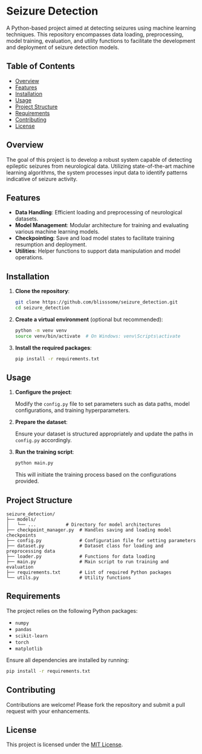 # Seizure Detection

A Python-based project aimed at detecting seizures using machine learning techniques. This repository encompasses data loading, preprocessing, model training, evaluation, and utility functions to facilitate the development and deployment of seizure detection models.

## Table of Contents

- [Overview](#overview)
- [Features](#features)
- [Installation](#installation)
- [Usage](#usage)
- [Project Structure](#project-structure)
- [Requirements](#requirements)
- [Contributing](#contributing)
- [License](#license)

## Overview

The goal of this project is to develop a robust system capable of detecting epileptic seizures from neurological data. Utilizing state-of-the-art machine learning algorithms, the system processes input data to identify patterns indicative of seizure activity.

## Features

- **Data Handling**: Efficient loading and preprocessing of neurological datasets.
- **Model Management**: Modular architecture for training and evaluating various machine learning models.
- **Checkpointing**: Save and load model states to facilitate training resumption and deployment.
- **Utilities**: Helper functions to support data manipulation and model operations.

## Installation

1. **Clone the repository**:

   ```bash
   git clone https://github.com/blisssome/seizure_detection.git
   cd seizure_detection
   ```

2. **Create a virtual environment** (optional but recommended):

   ```bash
   python -m venv venv
   source venv/bin/activate  # On Windows: venv\Scripts\activate
   ```

3. **Install the required packages**:

   ```bash
   pip install -r requirements.txt
   ```

## Usage

1. **Configure the project**:

   Modify the `config.py` file to set parameters such as data paths, model configurations, and training hyperparameters.

2. **Prepare the dataset**:

   Ensure your dataset is structured appropriately and update the paths in `config.py` accordingly.

3. **Run the training script**:

   ```bash
   python main.py
   ```

   This will initiate the training process based on the configurations provided.

## Project Structure

```
seizure_detection/
├── models/
│   └── ...           # Directory for model architectures
├── checkpoint_manager.py  # Handles saving and loading model checkpoints
├── config.py              # Configuration file for setting parameters
├── dataset.py             # Dataset class for loading and preprocessing data
├── loader.py              # Functions for data loading
├── main.py                # Main script to run training and evaluation
├── requirements.txt       # List of required Python packages
└── utils.py               # Utility functions
```

## Requirements

The project relies on the following Python packages:

- `numpy`
- `pandas`
- `scikit-learn`
- `torch`
- `matplotlib`

Ensure all dependencies are installed by running:

```bash
pip install -r requirements.txt
```

## Contributing

Contributions are welcome! Please fork the repository and submit a pull request with your enhancements.

## License

This project is licensed under the [MIT License](LICENSE).
